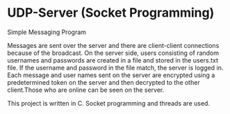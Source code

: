 # UDP-Server (Socket Programming)
Simple Messaging Program

Messages are sent over the server and there are client-client connections because of the broadcast.
On the server side, users consisting of random usernames and passwords are created in a file and stored in the users.txt file. If the username and password in the file match, the server is logged in.
Each message and user names sent on the server are encrypted using a predetermined token on the server and then decrypted to the other client.Those who are online can be seen on the server.

This project is written in C. Socket programming and threads are used.
